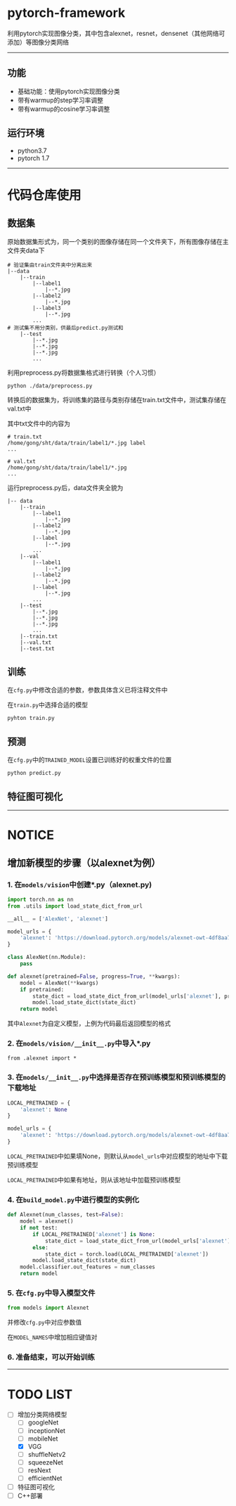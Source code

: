 # pytorch-framework
利用pytorch实现图像分类，其中包含alexnet，resnet，densenet（其他网络可添加）等图像分类网络

---

## 功能
* 基础功能：使用pytorch实现图像分类
* 带有warmup的step学习率调整
* 带有warmup的cosine学习率调整

## 运行环境
* python3.7
* pytorch 1.7

---

# 代码仓库使用

## 数据集

原始数据集形式为，同一个类别的图像存储在同一个文件夹下，所有图像存储在主文件夹data下

```text
# 验证集由train文件夹中分离出来
|--data
    |--train
        |--label1
            |--*.jpg
        |--label2
            |--*.jpg
        |--label3
            |--*.jpg
        ...
# 测试集不用分类别，供最后predict.py测试和
    |--test
        |--*.jpg
        |--*.jpg
        |--*.jpg
        ...
```
利用preprocess.py将数据集格式进行转换（个人习惯）
```shell
python ./data/preprocess.py
```
转换后的数据集为，将训练集的路径与类别存储在train.txt文件中，测试集存储在val.txt中

其中txt文件中的内容为
```text
# train.txt
/home/gong/sht/data/train/label1/*.jpg label
...

# val.txt
/home/gong/sht/data/train/label1/*.jpg
...
```

运行preprocess.py后，data文件夹全貌为
```text
|-- data
    |--train
        |--label1
            |--*.jpg
        |--label2
            |--*.jpg
        |--label    
            |--*.jpg
        ...
    |--val
        |--label1
            |--*.jpg
        |--label2
            |--*.jpg
        |--label    
            |--*.jpg
        ...
    |--test
        |--*.jpg
        |--*.jpg
        |--*.jpg
        ...
    |--train.txt
    |--val.txt
    |--test.txt
```

## 训练
在`cfg.py`中修改合适的参数，参数具体含义已将注释文件中

在`train.py`中选择合适的模型

```shell
pyhton train.py
```

## 预测
在`cfg.py`中的`TRAINED_MODEL`设置已训练好的权重文件的位置

```shell
python predict.py
```

## 特征图可视化



---

# NOTICE
## 增加新模型的步骤（以alexnet为例）
### 1. 在`models/vision`中创建*.py（alexnet.py)
```python
import torch.nn as nn
from .utils import load_state_dict_from_url

__all__ = ['AlexNet', 'alexnet']

model_urls = {
    'alexnet': 'https://download.pytorch.org/models/alexnet-owt-4df8aa71.pth',
}

class AlexNet(nn.Module):
    pass

def alexnet(pretrained=False, progress=True, **kwargs):
    model = AlexNet(**kwargs)
    if pretrained:
        state_dict = load_state_dict_from_url(model_urls['alexnet'], progress=progress)
        model.load_state_dict(state_dict)
    return model
```
其中`Alexnet`为自定义模型，上例为代码最后返回模型的格式
### 2. 在`models/vision/__init__.py`中导入*.py
```
from .alexnet import *
```
### 3. 在`models/__init__.py`中选择是否存在预训练模型和预训练模型的下载地址
```python
LOCAL_PRETRAINED = {
    'alexnet': None
}

model_urls = {
    'alexnet': 'https://download.pytorch.org/models/alexnet-owt-4df8aa71.pth'
}
```
`LOCAL_PRETRAINED`中如果填None，则默认从`model_urls`中对应模型的地址中下载预训练模型

`LOCAL_PRETRAINED`中如果有地址，则从该地址中加载预训练模型
### 4. 在`build_model.py`中进行模型的实例化
```python
def Alexnet(num_classes, test=False):
    model = alexnet()
    if not test:
        if LOCAL_PRETRAINED['alexnet'] is None:
            state_dict = load_state_dict_from_url(model_urls['alexnet'], progress=True)
        else:
            state_dict = torch.load(LOCAL_PRETRAINED['alexnet'])
        model.load_state_dict(state_dict)
    model.classifier.out_features = num_classes
    return model
```
### 5. 在`cfg.py`中导入模型文件
```python
from models import Alexnet
```
并修改`cfg.py`中对应参数值

在`MODEL_NAMES`中增加相应键值对
### 6. 准备结束，可以开始训练

---

# TODO LIST
-[ ] 增加分类网络模型
    -[ ] googleNet
    -[ ] inceptionNet
    -[ ] mobileNet
    -[x] VGG
    -[ ] shuffleNetv2
    -[ ] squeezeNet
    -[ ] resNext
    -[ ] efficientNet
    
-[ ] 特征图可视化
-[ ] C++部署